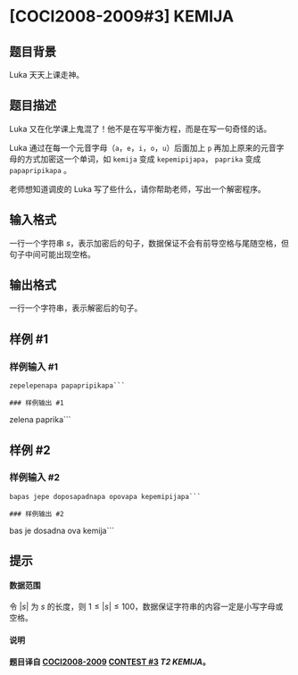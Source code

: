 # [COCI2008-2009#3] KEMIJA

## 题目背景

Luka 天天上课走神。

## 题目描述

Luka 又在化学课上鬼混了！他不是在写平衡方程，而是在写一句奇怪的话。

Luka 通过在每一个元音字母（$\texttt{a}$，$\texttt{e}$，$\texttt{i}$，$\texttt{o}$，$\texttt{u}$）后面加上 $\texttt{p}$ 再加上原来的元音字母的方式加密这一个单词，如  $\texttt{kemija}$ 变成  $\texttt{kepemipijapa}$， $\texttt{paprika}$ 变成  $\texttt{papapripikapa}$ 。

老师想知道调皮的 Luka 写了些什么，请你帮助老师，写出一个解密程序。

## 输入格式

一行一个字符串 $s$，表示加密后的句子，数据保证不会有前导空格与尾随空格，但句子中间可能出现空格。

## 输出格式

一行一个字符串，表示解密后的句子。

## 样例 #1

### 样例输入 #1
```
zepelepenapa papapripikapa```

### 样例输出 #1

```
zelena paprika```

## 样例 #2

### 样例输入 #2
```
bapas jepe doposapadnapa opovapa kepemipijapa```

### 样例输出 #2

```
bas je dosadna ova kemija```

## 提示

#### 数据范围

令 $|s|$ 为 $s$ 的长度，则 $1 \leq |s| \leq 100$，数据保证字符串的内容一定是小写字母或空格。


#### 说明

**题目译自 [COCI2008-2009](https://hsin.hr/coci/archive/2008_2009/) [CONTEST #3](https://hsin.hr/coci/archive/2008_2009/contest3_tasks.pdf) *T2 KEMIJA*。**
